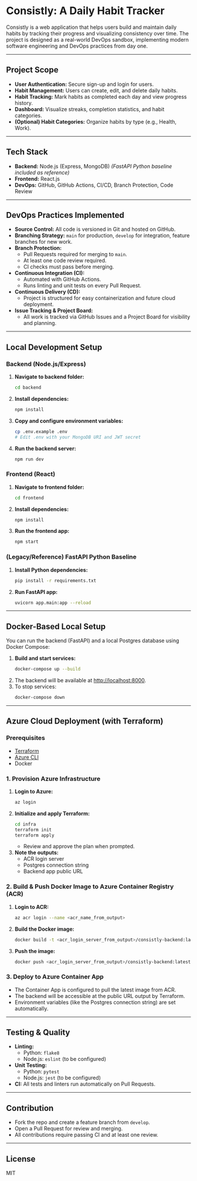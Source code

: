 # Consistly: A Daily Habit Tracker

Consistly is a web application that helps users build and maintain daily habits by tracking their progress and visualizing consistency over time. The project is designed as a real-world DevOps sandbox, implementing modern software engineering and DevOps practices from day one.

---

## Project Scope

- **User Authentication:** Secure sign-up and login for users.
- **Habit Management:** Users can create, edit, and delete daily habits.
- **Habit Tracking:** Mark habits as completed each day and view progress history.
- **Dashboard:** Visualize streaks, completion statistics, and habit categories.
- **(Optional) Habit Categories:** Organize habits by type (e.g., Health, Work).

---

## Tech Stack

- **Backend:** Node.js (Express, MongoDB) _(FastAPI Python baseline included as reference)_
- **Frontend:** React.js
- **DevOps:** GitHub, GitHub Actions, CI/CD, Branch Protection, Code Review

---

## DevOps Practices Implemented

- **Source Control:** All code is versioned in Git and hosted on GitHub.
- **Branching Strategy:** `main` for production, `develop` for integration, feature branches for new work.
- **Branch Protection:**
  - Pull Requests required for merging to `main`.
  - At least one code review required.
  - CI checks must pass before merging.
- **Continuous Integration (CI):**
  - Automated with GitHub Actions.
  - Runs linting and unit tests on every Pull Request.
- **Continuous Delivery (CD):**
  - Project is structured for easy containerization and future cloud deployment.
- **Issue Tracking & Project Board:**
  - All work is tracked via GitHub Issues and a Project Board for visibility and planning.

---

## Local Development Setup

### Backend (Node.js/Express)

1. **Navigate to backend folder:**
   ```bash
   cd backend
   ```
2. **Install dependencies:**
   ```bash
   npm install
   ```
3. **Copy and configure environment variables:**
   ```bash
   cp .env.example .env
   # Edit .env with your MongoDB URI and JWT secret
   ```
4. **Run the backend server:**
   ```bash
   npm run dev
   ```

### Frontend (React)

1. **Navigate to frontend folder:**
   ```bash
   cd frontend
   ```
2. **Install dependencies:**
   ```bash
   npm install
   ```
3. **Run the frontend app:**
   ```bash
   npm start
   ```

### (Legacy/Reference) FastAPI Python Baseline

1. **Install Python dependencies:**
   ```bash
   pip install -r requirements.txt
   ```
2. **Run FastAPI app:**
   ```bash
   uvicorn app.main:app --reload
   ```

---

## Docker-Based Local Setup

You can run the backend (FastAPI) and a local Postgres database using Docker Compose:

1. **Build and start services:**
   ```sh
   docker-compose up --build
   ```
2. The backend will be available at [http://localhost:8000](http://localhost:8000).
3. To stop services:
   ```sh
   docker-compose down
   ```

---

## Azure Cloud Deployment (with Terraform)

### Prerequisites

- [Terraform](https://developer.hashicorp.com/terraform/tutorials/aws-get-started/install-cli)
- [Azure CLI](https://docs.microsoft.com/en-us/cli/azure/install-azure-cli)
- Docker

### 1. Provision Azure Infrastructure

1. **Login to Azure:**
   ```sh
   az login
   ```
2. **Initialize and apply Terraform:**
   ```sh
   cd infra
   terraform init
   terraform apply
   ```
   - Review and approve the plan when prompted.
3. **Note the outputs:**
   - ACR login server
   - Postgres connection string
   - Backend app public URL

### 2. Build & Push Docker Image to Azure Container Registry (ACR)

1. **Login to ACR:**
   ```sh
   az acr login --name <acr_name_from_output>
   ```
2. **Build the Docker image:**
   ```sh
   docker build -t <acr_login_server_from_output>/consistly-backend:latest .
   ```
3. **Push the image:**
   ```sh
   docker push <acr_login_server_from_output>/consistly-backend:latest
   ```

### 3. Deploy to Azure Container App

- The Container App is configured to pull the latest image from ACR.
- The backend will be accessible at the public URL output by Terraform.
- Environment variables (like the Postgres connection string) are set automatically.

---

## Testing & Quality

- **Linting:**
  - Python: `flake8`
  - Node.js: `eslint` (to be configured)
- **Unit Testing:**
  - Python: `pytest`
  - Node.js: `jest` (to be configured)
- **CI:** All tests and linters run automatically on Pull Requests.

---

## Contribution

- Fork the repo and create a feature branch from `develop`.
- Open a Pull Request for review and merging.
- All contributions require passing CI and at least one review.

---

## License

MIT
